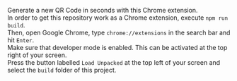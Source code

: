 Generate a new QR Code in seconds with this Chrome extension. <br/>
In order to get this repository work as a Chrome extension, execute `npm run build`. <br/>
Then, open Google Chrome, type `chrome://extensions` in the search bar and hit `Enter`. <br/>
Make sure that developer mode is enabled. This can be activated at the top right of your screen. <br/>
Press the button labelled `Load Unpacked` at the top left of your screen and select the `build` folder of this project.
